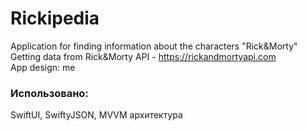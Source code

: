 # Rickipedia

Application for finding information about the characters "Rick&Morty"  
Getting data from Rick&Morty API - https://rickandmortyapi.com  
App design: me  

### Использовано:
SwiftUI, SwiftyJSON, MVVM архитектура
